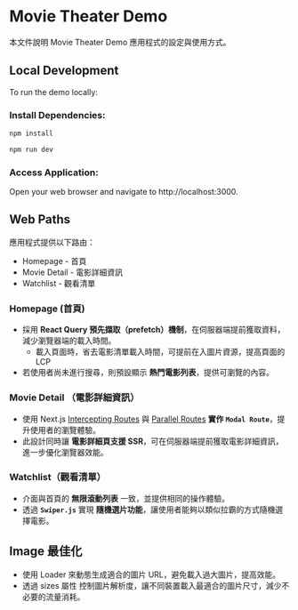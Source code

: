 # Movie Theater Demo

本文件說明 Movie Theater Demo 應用程式的設定與使用方式。

## Local Development

To run the demo locally:

### Install Dependencies:

```bash
npm install

npm run dev
```

### Access Application:

Open your web browser and navigate to http://localhost:3000.

## Web Paths

應用程式提供以下路由：

- Homepage - 首頁
- Movie Detail - 電影詳細資訊
- Watchlist - 觀看清單

### **Homepage (首頁)**

- 採用 **React Query 預先擷取（prefetch）機制**，在伺服器端提前獲取資料，減少瀏覽器端的載入時間。
  - 載入頁面時，省去電影清單載入時間，可提前在入圖片資源，提高頁面的LCP
- 若使用者尚未進行搜尋，則預設顯示 **熱門電影列表**，提供可瀏覽的內容。


### **Movie Detail （電影詳細資訊）**

- 使用 Next.js [Intercepting Routes](https://nextjs.org/docs/app/building-your-application/routing/intercepting-routes) 與 [Parallel Routes](https://nextjs.org/docs/app/building-your-application/routing/parallel-routes) **實作 `Modal Route`**，提升使用者的瀏覽體驗。
- 此設計同時讓 **電影詳細頁支援 SSR**，可在伺服器端提前獲取電影詳細資訊，進一步優化瀏覽器效能。

### **Watchlist（觀看清單）**

- 介面與首頁的 **無限滾動列表** 一致，並提供相同的操作體驗。
- 透過 **`Swiper.js`** 實現 **隨機選片功能**，讓使用者能夠以類似拉霸的方式隨機選擇電影。

## Image 最佳化
- 使用 Loader 來動態生成適合的圖片 URL，避免載入過大圖片，提高效能。
- 透過 sizes 屬性 控制圖片解析度，讓不同裝置載入最適合的圖片尺寸，減少不必要的流量消耗。